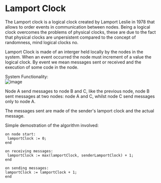 # Lamport Clock
The Lamport clock is a logical clock created by Lamport Leslie in 1978 that allows to order events in communication between nodes. Being a logical clock overcomes the problems of physical clocks, these are due to the fact that physical clocks are unpersistent compared to the concept of randomness, mind logical clocks no. <br>

Lamport Clock is made of an interger held locally by the nodes in the system. When an event occurred the node must increment of a value the logical clock. By event we mean  messages sent or received and the execution of some code in the node. <br>

System Functionality: <br>
![image](https://github.com/user-attachments/assets/36ed30cf-b464-4145-b782-0d1fd98e10ad)

Node A send messages to node B and C, like the previous node, node B sent messages at two nodes: node A and C, whilst node C send messages only to node A. <br>

The messages sent are made of the sender's lamport clock and the actual message. <br>

Simple demostration of the algorithm involved: <br>
```
on node start:
 lamportClock := 0;
end

on receiving messages:
 lamportClock := max(lamportClock, senderLamportClock) + 1;
end

on sending messages:
lamportClock := lamportClock + 1;
end
```



 
